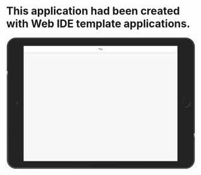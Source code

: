 # This application had been created with Web IDE template applications. 

![Sample Output](./Output.JPG)

